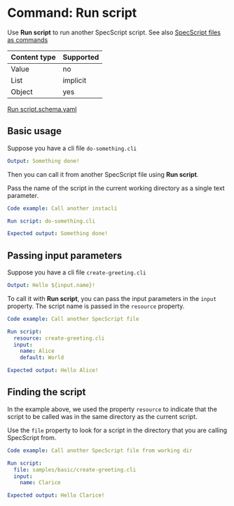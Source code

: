# Command: Run script

Use **Run script** to run another SpecScript script. See
also [SpecScript files as commands](SpecScript%20files%20as%20commands.spec.md)

| Content type | Supported |
|--------------|-----------|
| Value        | no        |
| List         | implicit  |
| Object       | yes       |

[Run script.schema.yaml](schema/Run%20script.schema.yaml)

## Basic usage

Suppose you have a cli file `do-something.cli`

```yaml file=do-something.cli
Output: Something done!
```

Then you can call it from another SpecScript file using **Run script**.

Pass the name of the script in the current working directory as a single text parameter.

```yaml specscript
Code example: Call another instacli

Run script: do-something.cli

Expected output: Something done!
```

## Passing input parameters

Suppose you have a cli file `create-greeting.cli`

```yaml file=create-greeting.cli
Output: Hello ${input.name}!
```

To call it with **Run script**, you can pass the input parameters in the `input` property. The script name is passed in
the `resource` property.

```yaml specscript
Code example: Call another SpecScript file

Run script:
  resource: create-greeting.cli
  input:
    name: Alice
    default: World

Expected output: Hello Alice!
```

## Finding the script

In the example above, we used the property `resource` to indicate that the script to be called was in the same directory
as the current script.

Use the `file` property to look for a script in the directory that you are calling SpecScript from.

```yaml specscript
Code example: Call another SpecScript file from working dir

Run script:
  file: samples/basic/create-greeting.cli
  input:
    name: Clarice

Expected output: Hello Clarice!
```

